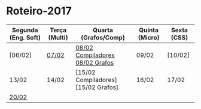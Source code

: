 # Roteiro-2017


| Segunda (Eng. Soft)| Terça (Multi)| Quarta (Grafos/Comp)| Quinta (Micro)| Sexta (CSS)|
|---------|-------|--------|--------|-------|
|[06/02]|  [07/02](#multimídia-aula-1)|[08/02 Compiladores](#compiladores-aula-1) [08/02 Grafos](#grafos-aula-1) |09/02 | [10/02] |
|13/02|14/02|[15/02 Compiladores] [15/02 Grafos]|16/02|17/02|
|[20/02](#aula-3---engenharia-de-software)|||||
